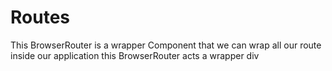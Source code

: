 # Routes

This BrowserRouter is a wrapper Component that we can wrap all our route inside
our application this BrowserRouter acts a wrapper div
